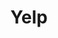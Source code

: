 ---
# This topic lives at
# https://digital.gov/topics/yelp

slug: "yelp"

# Topic Title
title: "Yelp"

# description — keep it short and clear
summary: ""


# Weight
weight: 1

# For more information on managing topics,
# see https://github.com/GSA/digitalgov.gov/wiki
---